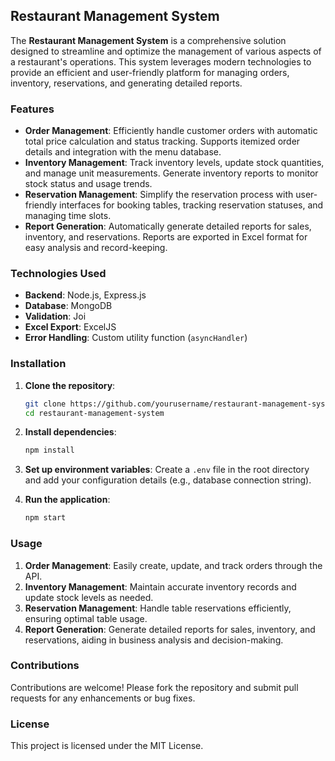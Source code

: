 ## Restaurant Management System
The **Restaurant Management System** is a comprehensive solution designed to streamline and optimize the management of various aspects of a restaurant's operations. This system leverages modern technologies to provide an efficient and user-friendly platform for managing orders, inventory, reservations, and generating detailed reports.

### Features

- **Order Management**: Efficiently handle customer orders with automatic total price calculation and status tracking. Supports itemized order details and integration with the menu database.
- **Inventory Management**: Track inventory levels, update stock quantities, and manage unit measurements. Generate inventory reports to monitor stock status and usage trends.
- **Reservation Management**: Simplify the reservation process with user-friendly interfaces for booking tables, tracking reservation statuses, and managing time slots.
- **Report Generation**: Automatically generate detailed reports for sales, inventory, and reservations. Reports are exported in Excel format for easy analysis and record-keeping.

### Technologies Used

- **Backend**: Node.js, Express.js
- **Database**: MongoDB
- **Validation**: Joi
- **Excel Export**: ExcelJS
- **Error Handling**: Custom utility function (`asyncHandler`)

### Installation

1. **Clone the repository**:
    ```bash
    git clone https://github.com/yourusername/restaurant-management-system.git
    cd restaurant-management-system
    ```

2. **Install dependencies**:
    ```bash
    npm install
    ```

3. **Set up environment variables**:
    Create a `.env` file in the root directory and add your configuration details (e.g., database connection string).

4. **Run the application**:
    ```bash
    npm start
    ```
    
### Usage

1. **Order Management**: Easily create, update, and track orders through the API.
2. **Inventory Management**: Maintain accurate inventory records and update stock levels as needed.
3. **Reservation Management**: Handle table reservations efficiently, ensuring optimal table usage.
4. **Report Generation**: Generate detailed reports for sales, inventory, and reservations, aiding in business analysis and decision-making.

### Contributions

Contributions are welcome! Please fork the repository and submit pull requests for any enhancements or bug fixes.

### License

This project is licensed under the MIT License.


